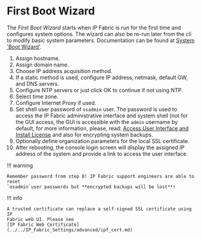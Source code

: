 # First Boot Wizard

The *First Boot Wizard* starts when IP Fabric is run for the first time and
configures system options. The wizard can also be re-run later from the cli
to modify basic system parameters. Documentation can be found at
[System 'Boot Wizard'](../../System_Administration/boot_wizard/index.md).

1. Assign hostname.
2. Assign domain name.
3. Choose IP address acquisition method.
4. If a static method is used, configure IP address, netmask, default GW, and
   DNS servers.
5. Configure NTP servers or just click OK to continue if not using NTP.
6. Select time zone.
7. Configure Internet Proxy if used.
8. Set shell user password of `osadmin` user. The password is used to access the
   IP Fabric administrative interface and system shell (not for the GUI access,
   the GUI is accessible with the `admin` username by default, for more
   information, please,
   read: [Access User Interface and Install License](03-access_ui.md) and also
   for encrypting system backups.
9. Optionally define organization parameters for the local SSL certificate.
10. After rebooting, the console login screen will display the assigned IP
    address of the system and provide a link to access the user interface.

!!! warning

    Remember password from step 8! IP Fabric support engineers are able to reset
    `osadmin`user passwords but **encrypted backups will be lost**!

!!! info

    A trusted certificate can replace a self-signed SSL certificate using IP 
    Fabric web UI. Please see 
    [IP Fabric Web Certificate](../../IP_Fabric_Settings/advanced/ipf_cert.md)
